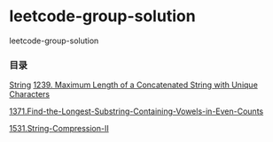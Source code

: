 # leetcode-group-solution
leetcode-group-solution

### 目录

[String](https://github.com/openview2017/leetcode-group-solution/tree/main/String)
[1239. Maximum Length of a Concatenated String with Unique Characters](https://github.com/openview2017/leetcode-group-solution/tree/main/String/1239.Maximum-Length-of-a-Concatenated-String-with-Unique-Characters)

[1371.Find-the-Longest-Substring-Containing-Vowels-in-Even-Counts](https://github.com/openview2017/leetcode-group-solution/tree/main/String/1371.Find-the-Longest-Substring-Containing-Vowels-in-Even-Counts)

[1531.String-Compression-II](https://github.com/openview2017/leetcode-group-solution/tree/main/String/1531.String-Compression-II)

